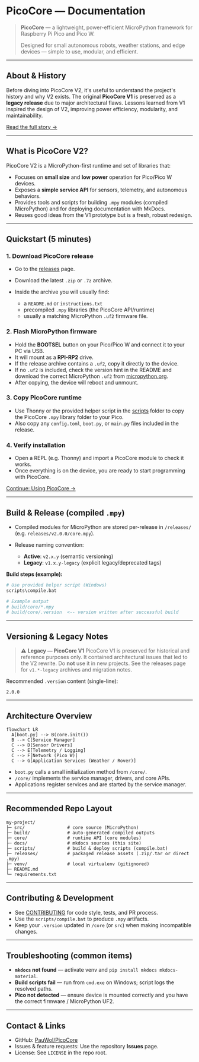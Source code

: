 # PicoCore — Documentation

> **PicoCore** — a lightweight, power-efficient MicroPython framework for Raspberry Pi Pico and Pico W.
>
> Designed for small autonomous robots, weather stations, and edge devices — simple to use, modular, and efficient.

---

## About & History

Before diving into PicoCore V2, it's useful to understand the project's history and why V2 exists. The original **PicoCore V1** is preserved as a **legacy release** due to major architectural flaws. Lessons learned from V1 inspired the design of V2, improving power efficiency, modularity, and maintainability.

[Read the full story →](about.md)

---

## What is PicoCore V2?

PicoCore V2 is a MicroPython-first runtime and set of libraries that:

- Focuses on **small size** and **low power** operation for Pico/Pico W devices.
- Exposes a **simple service API** for sensors, telemetry, and autonomous behaviors.
- Provides tools and scripts for building `.mpy` modules (compiled MicroPython) and for deploying documentation with MkDocs.
- Reuses good ideas from the V1 prototype but is a fresh, robust redesign.

---

## Quickstart (5 minutes)

### 1. Download PicoCore release

- Go to the [releases](https://github.com/PauWol/PicoCore/releases) page.
- Download the latest `.zip` or `.7z` archive.
- Inside the archive you will usually find:

  - a `README.md` or `instructions.txt`
  - precompiled `.mpy` libraries (the PicoCore API/runtime)
  - usually a matching MicroPython `.uf2` firmware file.

### 2. Flash MicroPython firmware

- Hold the **BOOTSEL** button on your Pico/Pico W and connect it to your PC via USB.
- It will mount as a **RPI-RP2** drive.
- If the release archive contains a `.uf2`, copy it directly to the device.
- If no `.uf2` is included, check the version hint in the README and download the correct MicroPython `.uf2` from [micropython.org](https://micropython.org/download/rp2-pico/).
- After copying, the device will reboot and unmount.

### 3. Copy PicoCore runtime

- Use Thonny or the provided helper script in the [scripts](https://github.com/PauWol/PicoCore/tree/main/scripts) folder to copy the PicoCore `.mpy` library folder to your Pico.
- Also copy any `config.toml`, `boot.py`, or `main.py` files included in the release.

### 4. Verify installation

- Open a REPL (e.g. Thonny) and import a PicoCore module to check it works.
- Once everything is on the device, you are ready to start programming with PicoCore.

[Continue: Using PicoCore →](setup.md)

---

## Build & Release (compiled `.mpy`)

- Compiled modules for MicroPython are stored per-release in `/releases/` (e.g. `releases/v2.0.0/core.mpy`).
- Release naming convention:

  - **Active**: `v2.x.y` (semantic versioning)
  - **Legacy**: `v1.x.y-legacy` (explicit legacy/deprecated tags)

**Build steps (example):**

```bash
# Use provided helper script (Windows)
scripts\compile.bat

# Example output
# build/core/*.mpy
# build/core/.version  <-- version written after successful build
```

---

## Versioning & Legacy Notes

> ⚠️ **Legacy — PicoCore V1**
> PicoCore V1 is preserved for historical and reference purposes only. It contained architectural issues that led to the V2 rewrite. Do **not** use it in new projects. See the releases page for `v1.*-legacy` archives and migration notes.

Recommended `.version` content (single-line):

```
2.0.0
```

---

## Architecture Overview

```mermaid
flowchart LR
  A[boot.py] --> B(core.init())
  B --> C[Service Manager]
  C --> D[Sensor Drivers]
  C --> E[Telemetry / Logging]
  C --> F[Network (Pico W)]
  C --> G[Application Services (Weather / Rover)]
```

- `boot.py` calls a small initialization method from `/core/`.
- `/core/` implements the service manager, drivers, and core APIs.
- Applications register services and are started by the service manager.

---

## Recommended Repo Layout

```
my-project/
├─ src/                # core source (MicroPython)
├─ build/              # auto-generated compiled outputs
├─ core/               # runtime API (core modules)
├─ docs/               # mkdocs sources (this site)
├─ scripts/            # build & deploy scripts (compile.bat)
├─ releases/           # packaged release assets (.zip/.tar or direct .mpy)
├─ venv/               # local virtualenv (gitignored)
├─ README.md
└─ requirements.txt
```

---

## Contributing & Development

- See [CONTRIBUTING](contributing.md) for code style, tests, and PR process.
- Use the `scripts/compile.bat` to produce `.mpy` artifacts.
- Keep your `.version` updated in `/core` (or `src`) when making incompatible changes.

---

## Troubleshooting (common items)

- **`mkdocs` not found** — activate venv and `pip install mkdocs mkdocs-material`.
- **Build scripts fail** — run from `cmd.exe` on Windows; script logs the resolved paths.
- **Pico not detected** — ensure device is mounted correctly and you have the correct firmware / MicroPython UF2.

---

## Contact & Links

- GitHub: [PauWol/PicoCore](https://github.com/PauWol/PicoCore)
- Issues & feature requests: Use the repository **Issues** page.
- License: See `LICENSE` in the repo root.

